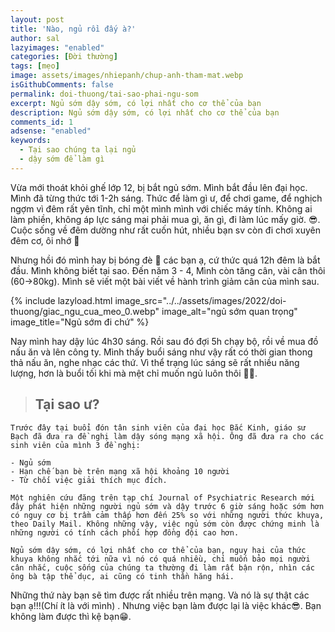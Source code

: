```yaml
---
layout: post
title: 'Nào, ngủ rồi đấy à?'
author: sal
lazyimages: "enabled"
categories: [Đời thường]
tags: [mẹo]
image: assets/images/nhiepanh/chup-anh-tham-mat.webp
isGithubComments: false
permalink: doi-thuong/tai-sao-phai-ngu-som
excerpt: Ngủ sớm dậy sớm, có lợi nhất cho cơ thể của bạn
description: Ngủ sớm dậy sớm, có lợi nhất cho cơ thể của bạn
comments_id: 1
adsense: "enabled"
keywords:
  - Tại sao chúng ta lại ngủ
  - dậy sớm để làm gì
---
```

Vừa mới thoát khỏi ghế lớp 12, bị bắt ngủ sớm. Mình bắt đầu lên đại học. Mình đã từng thức tới 1-2h sáng. Thức để làm gì ư, để chơi game, để nghịch ngợm vì đêm rất yên tĩnh, chỉ một mình mình với chiếc máy tính. Không ai làm phiền, không áp lực sáng mai phải mua gì, ăn gì, đi làm lúc mấy giờ. 😎. Cuộc sống về đêm dường như rất cuốn hút, nhiều bạn sv còn đi chơi xuyên đêm cơ, ôi nhớ 🥲

Nhưng hồi đó mình hay bị bóng đè 🥲 các bạn ạ, cứ thức quá 12h đêm là bắt đầu. Mình không biết tại sao. Đến năm 3 - 4, Mình còn tăng cân, vài cân thôi (60->80kg). Mình sẽ viết một bài viết về hành trình giảm cân của mình sau.

{% include lazyload.html image_src="../../assets/images/2022/doi-thuong/giac_ngu_cua_meo_0.webp" image_alt="ngủ sớm quan trọng" image_title="Ngủ sớm đi chứ" %}

Nay mình hay dậy lúc 4h30 sáng. Rồi sau đó đợi 5h chạy bộ, rồi về mua đồ nấu ăn và lên công ty. Mình thấy buổi sáng như vậy rất có thời gian thong thả nấu ăn, nghe nhạc các thứ. Vì thể trạng lúc sáng sẽ rất nhiều năng lượng, hơn là buổi tối khi mà mệt chỉ muốn ngủ luôn thôi 😶‍🌫️.

> ## Tại sao ư?

```
Trước đây tại buổi đón tân sinh viên của đại học Bắc Kinh, giáo sư Bạch đã đưa ra đề nghị làm dậy sóng mạng xã hội. Ông đã đưa ra cho các sinh viên của mình 3 đề nghị:

- Ngủ sớm
- Hạn chế bạn bè trên mạng xã hội khoảng 10 người
- Từ chối việc giải thích mục đích.

Một nghiên cứu đăng trên tạp chí Journal of Psychiatric Research mới đây phát hiện những người ngủ sớm và dậy trước 6 giờ sáng hoặc sớm hơn có nguy cơ bị trầm cảm thấp hơn đến 25% so với những người thức khuya, theo Daily Mail. Không những vậy, việc ngủ sớm còn được chứng minh là những người có tính cách phối hợp đồng đội cao hơn.

Ngủ sớm dậy sớm, có lợi nhất cho cơ thể của bạn, nguy hại của thức khuya không nhắc tới nữa vì nó có quá nhiều, chỉ muốn bảo mọi người cân nhắc, cuộc sống của chúng ta thường đi làm rất bận rộn, nhìn các ông bà tập thể dục, ai cũng có tinh thần hăng hái.
```

Những thứ này bạn sẽ tìm được rất nhiều trên mạng. Và nó là sự thật các bạn ạ!!!(Chí ít là với mình) . Nhưng việc bạn làm được lại là việc khác😎. Bạn không làm được thì kệ bạn😁.
